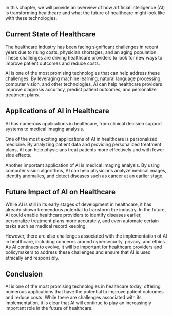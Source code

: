
In this chapter, we will provide an overview of how artificial intelligence (AI) is transforming healthcare and what the future of healthcare might look like with these technologies.

Current State of Healthcare
---------------------------

The healthcare industry has been facing significant challenges in recent years due to rising costs, physician shortages, and an aging population. These challenges are driving healthcare providers to look for new ways to improve patient outcomes and reduce costs.

AI is one of the most promising technologies that can help address these challenges. By leveraging machine learning, natural language processing, computer vision, and other technologies, AI can help healthcare providers improve diagnosis accuracy, predict patient outcomes, and personalize treatment plans.

Applications of AI in Healthcare
--------------------------------

AI has numerous applications in healthcare, from clinical decision support systems to medical imaging analysis.

One of the most exciting applications of AI in healthcare is personalized medicine. By analyzing patient data and providing personalized treatment plans, AI can help physicians treat patients more effectively and with fewer side effects.

Another important application of AI is medical imaging analysis. By using computer vision algorithms, AI can help physicians analyze medical images, identify anomalies, and detect diseases such as cancer at an earlier stage.

Future Impact of AI on Healthcare
---------------------------------

While AI is still in its early stages of development in healthcare, it has already shown tremendous potential to transform the industry. In the future, AI could enable healthcare providers to identify diseases earlier, personalize treatment plans more accurately, and even automate certain tasks such as medical record keeping.

However, there are also challenges associated with the implementation of AI in healthcare, including concerns around cybersecurity, privacy, and ethics. As AI continues to evolve, it will be important for healthcare providers and policymakers to address these challenges and ensure that AI is used ethically and responsibly.

Conclusion
----------

AI is one of the most promising technologies in healthcare today, offering numerous applications that have the potential to improve patient outcomes and reduce costs. While there are challenges associated with its implementation, it is clear that AI will continue to play an increasingly important role in the future of healthcare.
